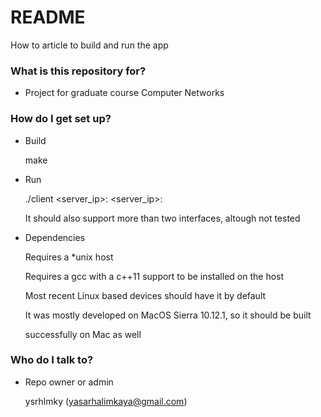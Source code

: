 # README #

How to article to build and run the app

### What is this repository for? ###

* Project for graduate course Computer Networks

### How do I get set up? ###

* Build

	make

* Run

	./client <server_ip>:<port> <server_ip>:<port>

  It should also support more than two interfaces, altough not tested

* Dependencies
  
  Requires a *unix host

  Requires a gcc with a c++11 support to be installed on the host

  Most recent Linux based devices should have it by default
  
  It was mostly developed on MacOS Sierra 10.12.1, so it should be built

  successfully on Mac as well

### Who do I talk to? ###

* Repo owner or admin

  ysrhlmky (yasarhalimkaya@gmail.com)